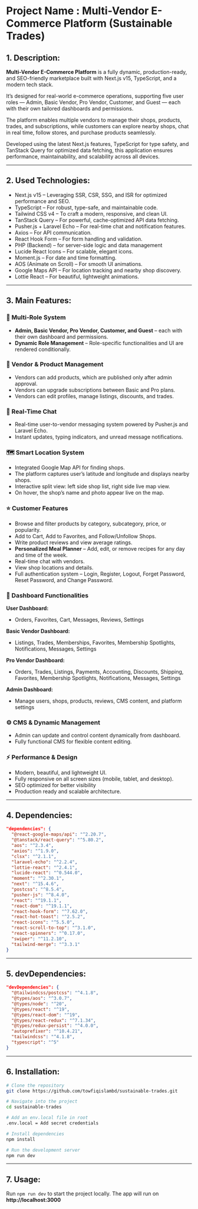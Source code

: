 # Project Name : Multi-Vendor E-Commerce Platform (Sustainable Trades)

## 1. Description:

**Multi-Vendor E-Commerce Platform** is a fully dynamic, production-ready, and SEO-friendly marketplace built with Next.js v15, TypeScript, and a modern tech stack.

It’s designed for real-world e-commerce operations, supporting five user roles — Admin, Basic Vendor, Pro Vendor, Customer, and Guest — each with their own tailored dashboards and permissions.

The platform enables multiple vendors to manage their shops, products, trades, and subscriptions, while customers can explore nearby shops, chat in real time, follow stores, and purchase products seamlessly.

Developed using the latest Next.js features, TypeScript for type safety, and TanStack Query for optimized data fetching, this application ensures performance, maintainability, and scalability across all devices.

---

## 2. Used Technologies:

- Next.js v15 – Leveraging SSR, CSR, SSG, and ISR for optimized performance and SEO.
- TypeScript – For robust, type-safe, and maintainable code.
- Tailwind CSS v4 – To craft a modern, responsive, and clean UI.
- TanStack Query – For powerful, cache-optimized API data fetching.
- Pusher.js + Laravel Echo – For real-time chat and notification features.
- Axios – For API communication.
- React Hook Form – For form handling and validation.
- PHP (Backend) – for server-side logic and data management
- Lucide React Icons – For scalable, elegant icons.
- Moment.js – For date and time formatting.
- AOS (Animate on Scroll) – For smooth UI animations.
- Google Maps API – For location tracking and nearby shop discovery.
- Lottie React – For beautiful, lightweight animations.

---

## 3. Main Features:

### 🔑 Multi-Role System

- **Admin, Basic Vendor, Pro Vendor, Customer, and Guest** – each with their own dashboard and permissions.
- **Dynamic Role Management** – Role-specific functionalities and UI are rendered conditionally.

### 🛒 Vendor & Product Management

- Vendors can add products, which are published only after admin approval.
- Vendors can upgrade subscriptions between Basic and Pro plans.
- Vendors can edit profiles, manage listings, discounts, and trades.

### 💬 Real-Time Chat

- Real-time user-to-vendor messaging system powered by Pusher.js and Laravel Echo.
- Instant updates, typing indicators, and unread message notifications.

### 🗺️ Smart Location System

- Integrated Google Map API for finding shops.
- The platform captures user’s latitude and longitude and displays nearby shops.
- Interactive split view: left side shop list, right side live map view.
- On hover, the shop’s name and photo appear live on the map.

### ⭐ Customer Features

- Browse and filter products by category, subcategory, price, or popularity.
- Add to Cart, Add to Favorites, and Follow/Unfollow Shops.
- Write product reviews and view average ratings.
- **Personalized Meal Planner** – Add, edit, or remove recipes for any day and
  time of the week.
- Real-time chat with vendors.
- View shop locations and details.
- Full authentication system – Login, Register, Logout, Forget Password, Reset Password, and Change Password.

### 💼 Dashboard Functionalities

**User Dashboard:**

- Orders, Favorites, Cart, Messages, Reviews, Settings
  
**Basic Vendor Dashboard:**

- Listings, Trades, Memberships, Favorites, Membership Spotlights, Notifications, Messages, Settings
  
**Pro Vendor Dashboard:**

- Orders, Trades, Listings, Payments, Accounting, Discounts, Shipping, Favorites, Membership Spotlights, Notifications, Messages, Settings

**Admin Dashboard:**

- Manage users, shops, products, reviews, CMS content, and platform settings

### ⚙️ CMS & Dynamic Management

- Admin can update and control content dynamically from dashboard.
- Fully functional CMS for flexible content editing.

### ⚡ Performance & Design

- Modern, beautiful, and lightweight UI.
- Fully responsive on all screen sizes (mobile, tablet, and desktop).
- SEO optimized for better visibility
- Production ready and scalable architecture.
---

## 4. Dependencies:

```json
"dependencies": {
  "@react-google-maps/api": "^2.20.7",
  "@tanstack/react-query": "^5.80.2",
  "aos": "^2.3.4",
  "axios": "^1.9.0",
  "clsx": "^2.1.1",
  "laravel-echo": "^2.2.4",
  "lottie-react": "^2.4.1",
  "lucide-react": "^0.544.0",
  "moment": "^2.30.1",
  "next": "^15.4.6",
  "postcss": "^8.5.4",
  "pusher-js": "^8.4.0",
  "react": "^19.1.1",
  "react-dom": "^19.1.1",
  "react-hook-form": "^7.62.0",
  "react-hot-toast": "^2.5.2",
  "react-icons": "^5.5.0",
  "react-scroll-to-top": "^3.1.0",
  "react-spinners": "^0.17.0",
  "swiper": "^11.2.10",
  "tailwind-merge": "^3.3.1"
}
```

---

## 5. devDependencies:

```json
"devDependencies": {
  "@tailwindcss/postcss": "^4.1.8",
  "@types/aos": "^3.0.7",
  "@types/node": "^20",
  "@types/react": "^19",
  "@types/react-dom": "^19",
  "@types/react-redux": "^7.1.34",
  "@types/redux-persist": "^4.0.0",
  "autoprefixer": "^10.4.21",
  "tailwindcss": "^4.1.8",
  "typescript": "^5"
}
```

---

## 6. Installation:

```bash
# Clone the repository
git clone https://github.com/towfiqislambd/sustainable-trades.git

# Navigate into the project
cd sustainable-trades

# Add an env.local file in root
.env.local = Add secret credentials

# Install dependencies
npm install

# Run the development server
npm run dev
```

---

## 7. Usage:

Run `npm run dev` to start the project locally. The app will run on
**http://localhost:3000**
